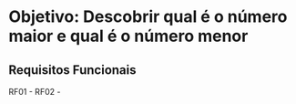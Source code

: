 # Objetivo: Descobrir qual é o número maior e qual é o número menor

## Requisitos Funcionais 

RF01 - 
RF02 -